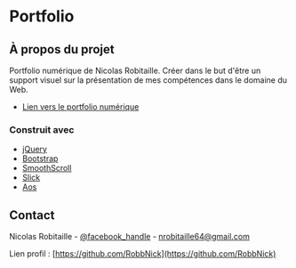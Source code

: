 # Portfolio

<!-- À propos du projet -->
## À propos du projet

Portfolio numérique de Nicolas Robitaille. Créer dans le but d'être un support visuel sur la présentation de mes compétences dans le domaine du Web.

* [Lien vers le portfolio numérique](https://robbnick.github.io/portfolio/)

### Construit avec

* [jQuery](https://jquery.com/)
* [Bootstrap](https://getbootstrap.com/)
* [SmoothScroll](js/SmoothScroll.js)
* [Slick](https://kenwheeler.github.io/slick/)
* [Aos](https://michalsnik.github.io/aos/)

<!-- CONTACT -->
## Contact

Nicolas Robitaille - [@facebook_handle](https://www.facebook.com/nicolas.robitaille.96) - nrobitaille64@gmail.com

Lien profil : [https://github.com/RobbNick](https://github.com/RobbNick)
